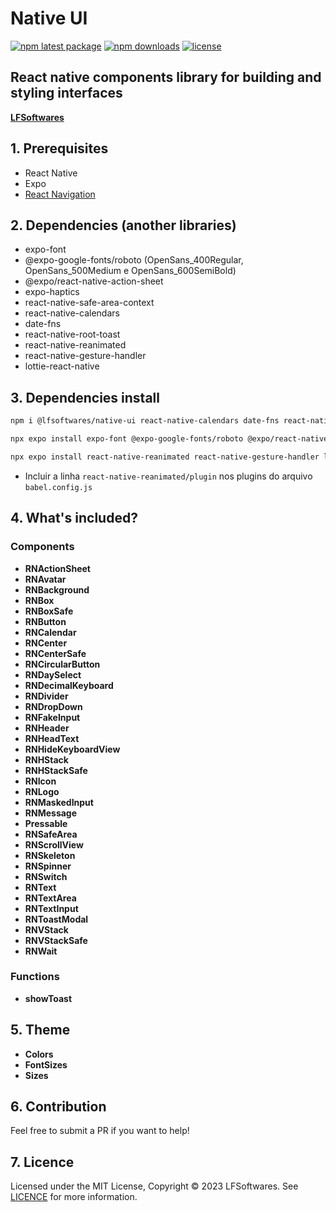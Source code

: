 # Native UI

[![npm latest package](https://img.shields.io/npm/v/@lfsoftwares/native-ui/latest.svg)](https://www.npmjs.com/package/@lfsoftwares/native-ui)
[![npm downloads](https://img.shields.io/npm/dm/@lfsoftwares/native-ui.svg)](https://npm-stat.com/charts.html?package=@lfsoftwares/native-ui)
[![license](https://img.shields.io/badge/license-MIT-blue.svg)](https://github.com/leofernandesbh/npm-libs/blob/0b911851e9a8ebe9670b3cb1f23c8277922c6f4f/LICENCE)

## React native components library for building and styling interfaces

[**LFSoftwares**](https://www.lfsoftwares.com.br/)

## 1. Prerequisites

- React Native 
- Expo
- [React Navigation](https://reactnavigation.org/docs/getting-started/)

## 2. Dependencies (another libraries)

- expo-font
- @expo-google-fonts/roboto (OpenSans_400Regular, OpenSans_500Medium e OpenSans_600SemiBold)
- @expo/react-native-action-sheet
- expo-haptics
- react-native-safe-area-context
- react-native-calendars
- date-fns
- react-native-root-toast
- react-native-reanimated
- react-native-gesture-handler
- lottie-react-native

## 3. Dependencies install

```bash
npm i @lfsoftwares/native-ui react-native-calendars date-fns react-native-root-toast
```
```bash
npx expo install expo-font @expo-google-fonts/roboto @expo/react-native-action-sheet expo-haptics react-native-safe-area-context
```
```bash
npx expo install react-native-reanimated react-native-gesture-handler lottie-react-native
```
- Incluir a linha ``react-native-reanimated/plugin`` nos plugins do arquivo ``babel.config.js``

## 4. What's included?

### Components

- **RNActionSheet**
- **RNAvatar**
- **RNBackground**
- **RNBox**
- **RNBoxSafe**
- **RNButton**
- **RNCalendar**
- **RNCenter**
- **RNCenterSafe**
- **RNCircularButton**
- **RNDaySelect**
- **RNDecimalKeyboard**
- **RNDivider**
- **RNDropDown**
- **RNFakeInput**
- **RNHeader**
- **RNHeadText**
- **RNHideKeyboardView**
- **RNHStack**
- **RNHStackSafe**
- **RNIcon**
- **RNLogo**
- **RNMaskedInput**
- **RNMessage**
- **Pressable**
- **RNSafeArea**
- **RNScrollView**
- **RNSkeleton**
- **RNSpinner**
- **RNSwitch**
- **RNText**
- **RNTextArea**
- **RNTextInput**
- **RNToastModal**
- **RNVStack**
- **RNVStackSafe**
- **RNWait**

### Functions

- **showToast**

## 5. Theme

- **Colors**
- **FontSizes**
- **Sizes**

## 6. Contribution

Feel free to submit a PR if you want to help!

## 7. Licence

Licensed under the MIT License, Copyright © 2023 LFSoftwares. See [LICENCE](https://github.com/leofernandesbh/npm-libs/blob/0b911851e9a8ebe9670b3cb1f23c8277922c6f4f/LICENCE) for more information.